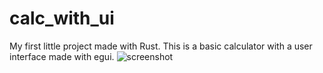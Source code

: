 # calc_with_ui
My first little project made with Rust. This is a basic calculator with a user interface made with egui.
![screenshot](https://user-images.githubusercontent.com/51113884/209856796-324cd7d4-2e5e-48e1-acf9-33af01057676.png)
